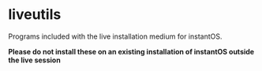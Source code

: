 # liveutils

Programs included with the live installation medium for instantOS.  

**Please do not install these on an existing installation of instantOS outside
the live session**

